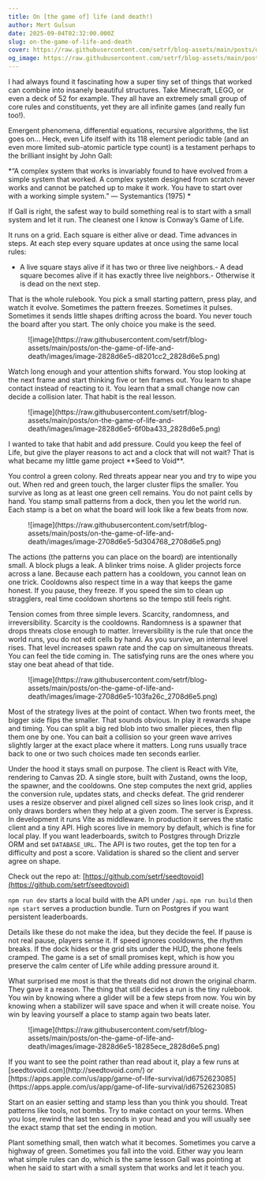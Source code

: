 ```yaml
---
title: On [the game of] life (and death!)
author: Mert Gulsun
date: 2025-09-04T02:32:00.000Z
slug: on-the-game-of-life-and-death
cover: https://raw.githubusercontent.com/setrf/blog-assets/main/posts/on-the-game-of-life-and-death/images/cover-cbaab497_2648d6e5.png
og_image: https://raw.githubusercontent.com/setrf/blog-assets/main/posts/on-the-game-of-life-and-death/images/og-cbaab497_2648d6e5.png
---
```


I had always found it fascinating how a super tiny set of things that worked can combine into insanely beautiful structures. Take Minecraft, LEGO, or even a deck of 52 for example. They all have an extremely small group of core rules and constituents, yet they are all infinite games (and really fun too!).

Emergent phenomena, differential equations, recursive algorithms, the list goes on… Heck, even Life itself with its 118 element periodic table (and an even more limited sub-atomic particle type count) is a testament perhaps to the brilliant insight by John Gall:

*“A complex system that works is invariably found to have evolved from a simple system that worked. A complex system designed from scratch never works and cannot be patched up to make it work. You have to start over with a working simple system.” — Systemantics (1975)
*

If Gall is right, the safest way to build something real is to start with a small system and let it run. The cleanest one I know is Conway’s Game of Life.

It runs on a grid. Each square is either alive or dead. Time advances in steps. At each step every square updates at once using the same local rules:

- A live square stays alive if it has two or three live neighbors.- A dead square becomes alive if it has exactly three live neighbors.- Otherwise it is dead on the next step.

That is the whole rulebook. You pick a small starting pattern, press play, and watch it evolve. Sometimes the pattern freezes. Sometimes it pulses. Sometimes it sends little shapes drifting across the board. You never touch the board after you start. The only choice you make is the seed.

<figure>![image](https://raw.githubusercontent.com/setrf/blog-assets/main/posts/on-the-game-of-life-and-death/images/image-2828d6e5-d8201cc2_2828d6e5.png)</figure>
Watch long enough and your attention shifts forward. You stop looking at the next frame and start thinking five or ten frames out. You learn to shape contact instead of reacting to it. You learn that a small change now can decide a collision later. That habit is the real lesson.

<figure>![image](https://raw.githubusercontent.com/setrf/blog-assets/main/posts/on-the-game-of-life-and-death/images/image-2828d6e5-6f0ba433_2828d6e5.png)</figure>
I wanted to take that habit and add pressure. Could you keep the feel of Life, but give the player reasons to act and a clock that will not wait? That is what became my little game project **Seed to Void**.

You control a green colony. Red threats appear near you and try to wipe you out. When red and green touch, the larger cluster flips the smaller. You survive as long as at least one green cell remains. You do not paint cells by hand. You stamp small patterns from a dock, then you let the world run. Each stamp is a bet on what the board will look like a few beats from now.

<figure>![image](https://raw.githubusercontent.com/setrf/blog-assets/main/posts/on-the-game-of-life-and-death/images/image-2708d6e5-5d304768_2708d6e5.png)</figure>
The actions (the patterns you can place on the board) are intentionally small. A block plugs a leak. A blinker trims noise. A glider projects force across a lane. Because each pattern has a cooldown, you cannot lean on one trick. Cooldowns also respect time in a way that keeps the game honest. If you pause, they freeze. If you speed the sim to clean up stragglers, real time cooldown shortens so the tempo still feels right.

Tension comes from three simple levers. Scarcity, randomness, and irreversibility. Scarcity is the cooldowns. Randomness is a spawner that drops threats close enough to matter. Irreversibility is the rule that once the world runs, you do not edit cells by hand. As you survive, an internal level rises. That level increases spawn rate and the cap on simultaneous threats. You can feel the tide coming in. The satisfying runs are the ones where you stay one beat ahead of that tide.

<figure>![image](https://raw.githubusercontent.com/setrf/blog-assets/main/posts/on-the-game-of-life-and-death/images/image-2708d6e5-103fa26c_2708d6e5.png)</figure>
Most of the strategy lives at the point of contact. When two fronts meet, the bigger side flips the smaller. That sounds obvious. In play it rewards shape and timing. You can split a big red blob into two smaller pieces, then flip them one by one. You can bait a collision so your green wave arrives slightly larger at the exact place where it matters. Long runs usually trace back to one or two such choices made ten seconds earlier.

Under the hood it stays small on purpose. The client is React with Vite, rendering to Canvas 2D. A single store, built with Zustand, owns the loop, the spawner, and the cooldowns. One step computes the next grid, applies the conversion rule, updates stats, and checks defeat. The grid renderer uses a resize observer and pixel aligned cell sizes so lines look crisp, and it only draws borders when they help at a given zoom. The server is Express. In development it runs Vite as middleware. In production it serves the static client and a tiny API. High scores live in memory by default, which is fine for local play. If you want leaderboards, switch to Postgres through Drizzle ORM and set `DATABASE_URL`. The API is two routes, get the top ten for a difficulty and post a score. Validation is shared so the client and server agree on shape.

Check out the repo at: [https://github.com/setrf/seedtovoid](https://github.com/setrf/seedtovoid)

`npm run dev` starts a local build with the API under `/api`. `npm run build` then `npm start` serves a production bundle. Turn on Postgres if you want persistent leaderboards. 

Details like these do not make the idea, but they decide the feel. If pause is not real pause, players sense it. If speed ignores cooldowns, the rhythm breaks. If the dock hides or the grid sits under the HUD, the phone feels cramped. The game is a set of small promises kept, which is how you preserve the calm center of Life while adding pressure around it.

What surprised me most is that the threats did not drown the original charm. They gave it a reason. The thing that still decides a run is the tiny rulebook. You win by knowing where a glider will be a few steps from now. You win by knowing when a stabilizer will save space and when it will create noise. You win by leaving yourself a place to stamp again two beats later.

<figure>![image](https://raw.githubusercontent.com/setrf/blog-assets/main/posts/on-the-game-of-life-and-death/images/image-2828d6e5-18285ece_2828d6e5.png)</figure>
If you want to see the point rather than read about it, play a few runs at [seedtovoid.com](http://seedtovoid.com/) or [https://apps.apple.com/us/app/game-of-life-survival/id6752623085](https://apps.apple.com/us/app/game-of-life-survival/id6752623085)

Start on an easier setting and stamp less than you think you should. Treat patterns like tools, not bombs. Try to make contact on your terms. When you lose, rewind the last ten seconds in your head and you will usually see the exact stamp that set the ending in motion.

Plant something small, then watch what it becomes. Sometimes you carve a highway of green. Sometimes you fall into the void. Either way you learn what simple rules can do, which is the same lesson Gall was pointing at when he said to start with a small system that works and let it teach you.